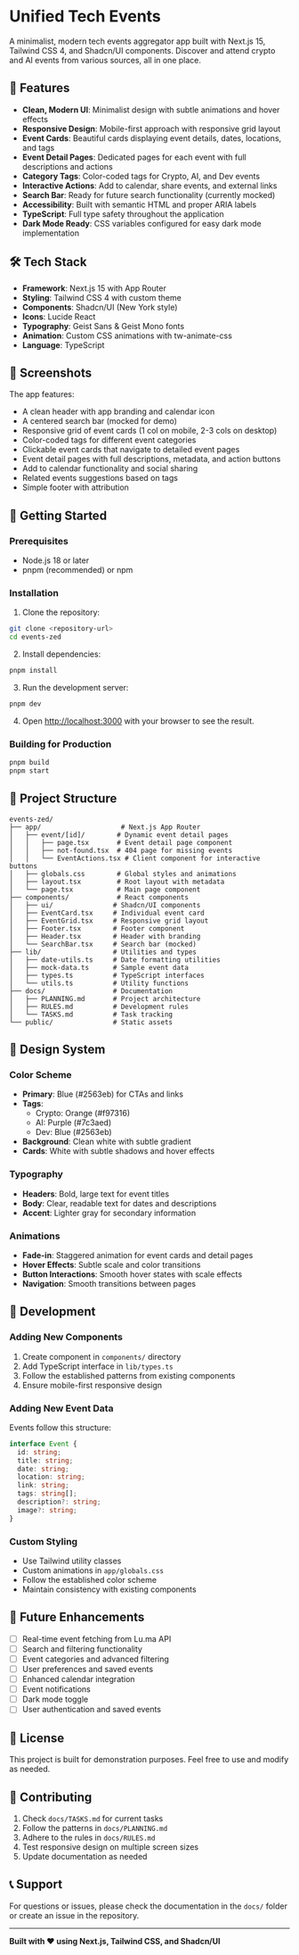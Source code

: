 # Unified Tech Events

A minimalist, modern tech events aggregator app built with Next.js 15, Tailwind CSS 4, and Shadcn/UI components. Discover and attend crypto and AI events from various sources, all in one place.

## 🚀 Features

- **Clean, Modern UI**: Minimalist design with subtle animations and hover effects
- **Responsive Design**: Mobile-first approach with responsive grid layout
- **Event Cards**: Beautiful cards displaying event details, dates, locations, and tags
- **Event Detail Pages**: Dedicated pages for each event with full descriptions and actions
- **Category Tags**: Color-coded tags for Crypto, AI, and Dev events
- **Interactive Actions**: Add to calendar, share events, and external links
- **Search Bar**: Ready for future search functionality (currently mocked)
- **Accessibility**: Built with semantic HTML and proper ARIA labels
- **TypeScript**: Full type safety throughout the application
- **Dark Mode Ready**: CSS variables configured for easy dark mode implementation

## 🛠️ Tech Stack

- **Framework**: Next.js 15 with App Router
- **Styling**: Tailwind CSS 4 with custom theme
- **Components**: Shadcn/UI (New York style)
- **Icons**: Lucide React
- **Typography**: Geist Sans & Geist Mono fonts
- **Animation**: Custom CSS animations with tw-animate-css
- **Language**: TypeScript

## 📱 Screenshots

The app features:
- A clean header with app branding and calendar icon
- A centered search bar (mocked for demo)
- Responsive grid of event cards (1 col on mobile, 2-3 cols on desktop)
- Color-coded tags for different event categories
- Clickable event cards that navigate to detailed event pages
- Event detail pages with full descriptions, metadata, and action buttons
- Add to calendar functionality and social sharing
- Related events suggestions based on tags
- Simple footer with attribution

## 🚀 Getting Started

### Prerequisites

- Node.js 18 or later
- pnpm (recommended) or npm

### Installation

1. Clone the repository:
```bash
git clone <repository-url>
cd events-zed
```

2. Install dependencies:
```bash
pnpm install
```

3. Run the development server:
```bash
pnpm dev
```

4. Open [http://localhost:3000](http://localhost:3000) with your browser to see the result.

### Building for Production

```bash
pnpm build
pnpm start
```

## 📁 Project Structure

```
events-zed/
├── app/                    # Next.js App Router
│   ├── event/[id]/        # Dynamic event detail pages
│   │   ├── page.tsx       # Event detail page component
│   │   ├── not-found.tsx  # 404 page for missing events
│   │   └── EventActions.tsx # Client component for interactive buttons
│   ├── globals.css        # Global styles and animations
│   ├── layout.tsx         # Root layout with metadata
│   └── page.tsx           # Main page component
├── components/            # React components
│   ├── ui/               # Shadcn/UI components
│   ├── EventCard.tsx     # Individual event card
│   ├── EventGrid.tsx     # Responsive grid layout
│   ├── Footer.tsx        # Footer component
│   ├── Header.tsx        # Header with branding
│   └── SearchBar.tsx     # Search bar (mocked)
├── lib/                  # Utilities and types
│   ├── date-utils.ts     # Date formatting utilities
│   ├── mock-data.ts      # Sample event data
│   ├── types.ts          # TypeScript interfaces
│   └── utils.ts          # Utility functions
├── docs/                 # Documentation
│   ├── PLANNING.md       # Project architecture
│   ├── RULES.md          # Development rules
│   └── TASKS.md          # Task tracking
└── public/               # Static assets
```

## 🎨 Design System

### Color Scheme
- **Primary**: Blue (#2563eb) for CTAs and links
- **Tags**: 
  - Crypto: Orange (#f97316)
  - AI: Purple (#7c3aed)
  - Dev: Blue (#2563eb)
- **Background**: Clean white with subtle gradient
- **Cards**: White with subtle shadows and hover effects

### Typography
- **Headers**: Bold, large text for event titles
- **Body**: Clear, readable text for dates and descriptions
- **Accent**: Lighter gray for secondary information

### Animations
- **Fade-in**: Staggered animation for event cards and detail pages
- **Hover Effects**: Subtle scale and color transitions
- **Button Interactions**: Smooth hover states with scale effects
- **Navigation**: Smooth transitions between pages

## 🔧 Development

### Adding New Components

1. Create component in `components/` directory
2. Add TypeScript interface in `lib/types.ts`
3. Follow the established patterns from existing components
4. Ensure mobile-first responsive design

### Adding New Event Data

Events follow this structure:
```typescript
interface Event {
  id: string;
  title: string;
  date: string;
  location: string;
  link: string;
  tags: string[];
  description?: string;
  image?: string;
}
```

### Custom Styling

- Use Tailwind utility classes
- Custom animations in `app/globals.css`
- Follow the established color scheme
- Maintain consistency with existing components

## 🚧 Future Enhancements

- [ ] Real-time event fetching from Lu.ma API
- [ ] Search and filtering functionality
- [ ] Event categories and advanced filtering
- [ ] User preferences and saved events
- [ ] Enhanced calendar integration
- [ ] Event notifications
- [ ] Dark mode toggle
- [ ] User authentication and saved events

## 📄 License

This project is built for demonstration purposes. Feel free to use and modify as needed.

## 🤝 Contributing

1. Check `docs/TASKS.md` for current tasks
2. Follow the patterns in `docs/PLANNING.md`
3. Adhere to the rules in `docs/RULES.md`
4. Test responsive design on multiple screen sizes
5. Update documentation as needed

## 📞 Support

For questions or issues, please check the documentation in the `docs/` folder or create an issue in the repository.

---

**Built with ❤️ using Next.js, Tailwind CSS, and Shadcn/UI**